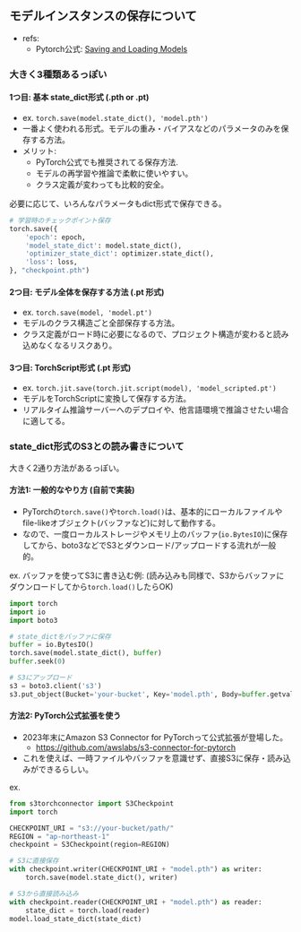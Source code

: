 ## モデルインスタンスの保存について

- refs: 
  - Pytorch公式: [Saving and Loading Models](https://docs.pytorch.org/tutorials/beginner/saving_loading_models.html)

### 大きく3種類あるっぽい

#### 1つ目: 基本 state_dict形式 (.pth or .pt)
  - ex. `torch.save(model.state_dict(), 'model.pth')`
  - 一番よく使われる形式。モデルの重み・バイアスなどのパラメータのみを保存する方法。
  - メリット:
    - PyTorch公式でも推奨されてる保存方法.
    - モデルの再学習や推論で柔軟に使いやすい。
    - クラス定義が変わっても比較的安全。

必要に応じて、いろんなパラメータもdict形式で保存できる。

```python
# 学習時のチェックポイント保存
torch.save({
    'epoch': epoch,
    'model_state_dict': model.state_dict(),
    'optimizer_state_dict': optimizer.state_dict(),
    'loss': loss,
}, "checkpoint.pth")
```


#### 2つ目: モデル全体を保存する方法 (.pt 形式)
  - ex. `torch.save(model, 'model.pt')`
  - モデルのクラス構造ごと全部保存する方法。
  - クラス定義がロード時に必要になるので、プロジェクト構造が変わると読み込めなくなるリスクあり。

#### 3つ目: TorchScript形式 (.pt 形式)
  - ex. `torch.jit.save(torch.jit.script(model), 'model_scripted.pt')`
  - モデルをTorchScriptに変換して保存する方法。
  - リアルタイム推論サーバーへのデプロイや、他言語環境で推論させたい場合に適してる。


### state_dict形式のS3との読み書きについて

大きく2通り方法があるっぽい。

#### 方法1: 一般的なやり方 (自前で実装)

- PyTorchの`torch.save()`や`torch.load()`は、基本的にローカルファイルやfile-likeオブジェクト(バッファなど)に対して動作する。
- なので、一度ローカルストレージやメモリ上のバッファ(`io.BytesIO`)に保存してから、boto3などでS3とダウンロード/アップロードする流れが一般的。

ex. バッファを使ってS3に書き込む例:
(読み込みも同様で、S3からバッファにダウンロードしてから`torch.load()`したらOK)

```python
import torch
import io
import boto3

# state_dictをバッファに保存
buffer = io.BytesIO()
torch.save(model.state_dict(), buffer)
buffer.seek(0)

# S3にアップロード
s3 = boto3.client('s3')
s3.put_object(Bucket='your-bucket', Key='model.pth', Body=buffer.getvalue())
```

#### 方法2: PyTorch公式拡張を使う

- 2023年末にAmazon S3 Connector for PyTorchって公式拡張が登場した。
  - https://github.com/awslabs/s3-connector-for-pytorch
- これを使えば、一時ファイルやバッファを意識せず、直接S3に保存・読み込みができるらしい。

ex. 

```python
from s3torchconnector import S3Checkpoint
import torch

CHECKPOINT_URI = "s3://your-bucket/path/"
REGION = "ap-northeast-1"
checkpoint = S3Checkpoint(region=REGION)

# S3に直接保存
with checkpoint.writer(CHECKPOINT_URI + "model.pth") as writer:
    torch.save(model.state_dict(), writer)

# S3から直接読み込み
with checkpoint.reader(CHECKPOINT_URI + "model.pth") as reader:
    state_dict = torch.load(reader)
model.load_state_dict(state_dict)
```
